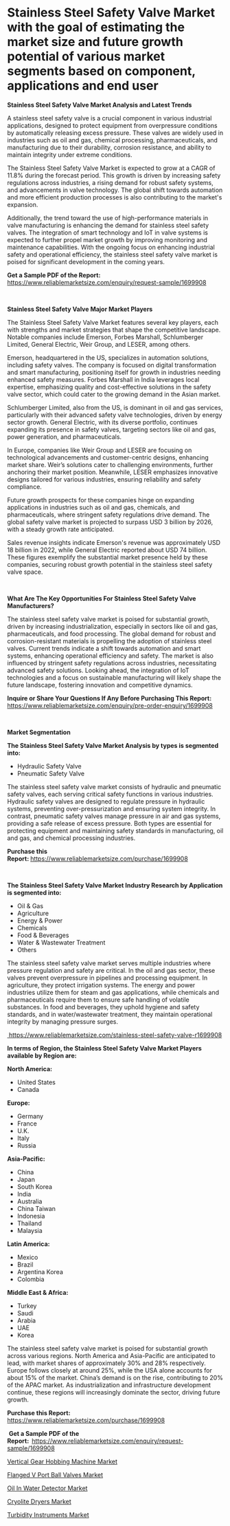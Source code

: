 <p><h1>Stainless Steel Safety Valve Market with the goal of estimating the market size and future growth potential of various market segments based on component, applications and end user</h1></p><p><strong>Stainless Steel Safety Valve Market Analysis and Latest Trends</strong></p>
<p><p>A stainless steel safety valve is a crucial component in various industrial applications, designed to protect equipment from overpressure conditions by automatically releasing excess pressure. These valves are widely used in industries such as oil and gas, chemical processing, pharmaceuticals, and manufacturing due to their durability, corrosion resistance, and ability to maintain integrity under extreme conditions.</p><p>The Stainless Steel Safety Valve Market is expected to grow at a CAGR of 11.8% during the forecast period. This growth is driven by increasing safety regulations across industries, a rising demand for robust safety systems, and advancements in valve technology. The global shift towards automation and more efficient production processes is also contributing to the market's expansion.</p><p>Additionally, the trend toward the use of high-performance materials in valve manufacturing is enhancing the demand for stainless steel safety valves. The integration of smart technology and IoT in valve systems is expected to further propel market growth by improving monitoring and maintenance capabilities. With the ongoing focus on enhancing industrial safety and operational efficiency, the stainless steel safety valve market is poised for significant development in the coming years.</p></p>
<p><strong>Get a Sample PDF of the Report:&nbsp;</strong> <a href="https://www.reliablemarketsize.com/enquiry/request-sample/1699908?utm_campaign=2034&utm_medium=2&utm_source=Github&utm_content=ia&utm_term=27032025&utm_id=stainless-steel-safety-valve">https://www.reliablemarketsize.com/enquiry/request-sample/1699908</a></p>
<p>&nbsp;</p>
<p><strong>Stainless Steel Safety Valve Major Market Players</strong></p>
<p><p>The Stainless Steel Safety Valve Market features several key players, each with strengths and market strategies that shape the competitive landscape. Notable companies include Emerson, Forbes Marshall, Schlumberger Limited, General Electric, Weir Group, and LESER, among others.</p><p>Emerson, headquartered in the US, specializes in automation solutions, including safety valves. The company is focused on digital transformation and smart manufacturing, positioning itself for growth in industries needing enhanced safety measures. Forbes Marshall in India leverages local expertise, emphasizing quality and cost-effective solutions in the safety valve sector, which could cater to the growing demand in the Asian market.</p><p>Schlumberger Limited, also from the US, is dominant in oil and gas services, particularly with their advanced safety valve technologies, driven by energy sector growth. General Electric, with its diverse portfolio, continues expanding its presence in safety valves, targeting sectors like oil and gas, power generation, and pharmaceuticals.</p><p>In Europe, companies like Weir Group and LESER are focusing on technological advancements and customer-centric designs, enhancing market share. Weir’s solutions cater to challenging environments, further anchoring their market position. Meanwhile, LESER emphasizes innovative designs tailored for various industries, ensuring reliability and safety compliance.</p><p>Future growth prospects for these companies hinge on expanding applications in industries such as oil and gas, chemicals, and pharmaceuticals, where stringent safety regulations drive demand. The global safety valve market is projected to surpass USD 3 billion by 2026, with a steady growth rate anticipated.</p><p>Sales revenue insights indicate Emerson's revenue was approximately USD 18 billion in 2022, while General Electric reported about USD 74 billion. These figures exemplify the substantial market presence held by these companies, securing robust growth potential in the stainless steel safety valve space.</p></p>
<p>&nbsp;</p>
<p><strong>What Are The Key Opportunities For Stainless Steel Safety Valve Manufacturers?</strong></p>
<p><p>The stainless steel safety valve market is poised for substantial growth, driven by increasing industrialization, especially in sectors like oil and gas, pharmaceuticals, and food processing. The global demand for robust and corrosion-resistant materials is propelling the adoption of stainless steel valves. Current trends indicate a shift towards automation and smart systems, enhancing operational efficiency and safety. The market is also influenced by stringent safety regulations across industries, necessitating advanced safety solutions. Looking ahead, the integration of IoT technologies and a focus on sustainable manufacturing will likely shape the future landscape, fostering innovation and competitive dynamics.</p></p>
<p><strong>Inquire or Share Your Questions If Any Before Purchasing This Report:</strong> <a href="https://www.reliablemarketsize.com/enquiry/pre-order-enquiry/1699908?utm_campaign=2034&utm_medium=2&utm_source=Github&utm_content=ia&utm_term=27032025&utm_id=stainless-steel-safety-valve">https://www.reliablemarketsize.com/enquiry/pre-order-enquiry/1699908</a></p>
<p>&nbsp;</p>
<p><strong>Market Segmentation</strong></p>
<p><strong>The Stainless Steel Safety Valve Market Analysis by types is segmented into:</strong></p>
<p><ul><li>Hydraulic Safety Valve</li><li>Pneumatic Safety Valve</li></ul></p>
<p><p>The stainless steel safety valve market consists of hydraulic and pneumatic safety valves, each serving critical safety functions in various industries. Hydraulic safety valves are designed to regulate pressure in hydraulic systems, preventing over-pressurization and ensuring system integrity. In contrast, pneumatic safety valves manage pressure in air and gas systems, providing a safe release of excess pressure. Both types are essential for protecting equipment and maintaining safety standards in manufacturing, oil and gas, and chemical processing industries.</p></p>
<p><strong>Purchase this Report:&nbsp;</strong><a href="https://www.reliablemarketsize.com/purchase/1699908?utm_campaign=2034&utm_medium=2&utm_source=Github&utm_content=ia&utm_term=27032025&utm_id=stainless-steel-safety-valve">https://www.reliablemarketsize.com/purchase/1699908</a></p>
<p>&nbsp;</p>
<p><strong>The Stainless Steel Safety Valve Market Industry Research by Application is segmented into:</strong></p>
<p><ul><li>Oil & Gas</li><li>Agriculture</li><li>Energy & Power</li><li>Chemicals</li><li>Food & Beverages</li><li>Water & Wastewater Treatment</li><li>Others</li></ul></p>
<p><p>The stainless steel safety valve market serves multiple industries where pressure regulation and safety are critical. In the oil and gas sector, these valves prevent overpressure in pipelines and processing equipment. In agriculture, they protect irrigation systems. The energy and power industries utilize them for steam and gas applications, while chemicals and pharmaceuticals require them to ensure safe handling of volatile substances. In food and beverages, they uphold hygiene and safety standards, and in water/wastewater treatment, they maintain operational integrity by managing pressure surges.</p></p>
<p><a href="https://www.reliablemarketsize.com/stainless-steel-safety-valve-r1699908?utm_campaign=2034&utm_medium=2&utm_source=Github&utm_content=ia&utm_term=27032025&utm_id=stainless-steel-safety-valve">&nbsp;https://www.reliablemarketsize.com/stainless-steel-safety-valve-r1699908</a></p>
<p><strong>In terms of Region, the Stainless Steel Safety Valve Market Players available by Region are:</strong></p>
<p>
    <p> <strong> North America: </strong>
        <ul>
            <li>United States</li>
            <li>Canada</li>
        </ul>
        </p> 
    <p> <strong> Europe: </strong>
        <ul>
            <li>Germany</li>
            <li>France</li>
            <li>U.K.</li>
            <li>Italy</li>
            <li>Russia</li>
        </ul>
        </p> 
    <p> <strong> Asia-Pacific: </strong>
        <ul>
            <li>China</li>
            <li>Japan</li>
            <li>South Korea</li>
            <li>India</li>
            <li>Australia</li>
            <li>China Taiwan</li>
            <li>Indonesia</li>
            <li>Thailand</li>
            <li>Malaysia</li>
        </ul>
        </p> 
    <p> <strong> Latin America: </strong>
        <ul>
            <li>Mexico</li>
            <li>Brazil</li>
            <li>Argentina Korea</li>
            <li>Colombia</li>
        </ul>
        </p> 
    <p> <strong> Middle East & Africa: </strong>
        <ul>
            <li>Turkey</li>
            <li>Saudi</li>
            <li>Arabia</li>
            <li>UAE</li>
            <li>Korea</li>
        </ul>
    </p>
    </p>
<p><p>The stainless steel safety valve market is poised for substantial growth across various regions. North America and Asia-Pacific are anticipated to lead, with market shares of approximately 30% and 28% respectively. Europe follows closely at around 25%, while the USA alone accounts for about 15% of the market. China’s demand is on the rise, contributing to 20% of the APAC market. As industrialization and infrastructure development continue, these regions will increasingly dominate the sector, driving future growth.</p></p>
<p><strong>Purchase this Report: </strong><a href="https://www.reliablemarketsize.com/purchase/1699908?utm_campaign=2034&utm_medium=2&utm_source=Github&utm_content=ia&utm_term=27032025&utm_id=stainless-steel-safety-valve">https://www.reliablemarketsize.com/purchase/1699908</a></p>
<p>&nbsp;<strong>Get a Sample PDF of the Report:&nbsp;&nbsp;</strong><a href="https://www.reliablemarketsize.com/enquiry/request-sample/1699908?utm_campaign=2034&utm_medium=2&utm_source=Github&utm_content=ia&utm_term=27032025&utm_id=stainless-steel-safety-valve">https://www.reliablemarketsize.com/enquiry/request-sample/1699908</a></p>
<p><strong></strong></p>
<p><p><a href="https://www.linkedin.com/pulse/vertical-gear-hobbing-machine-market-research-report-industry-q6g8e?utm_campaign=2034&utm_medium=2&utm_source=Github&utm_content=ia&utm_term=27032025&utm_id=stainless-steel-safety-valve">Vertical Gear Hobbing Machine Market</a></p><p><a href="https://github.com/yosenadhler/Market-Research-Report-List-1/blob/main/flanged-v-port-ball-valves-market.md?utm_campaign=2034&utm_medium=2&utm_source=Github&utm_content=ia&utm_term=27032025&utm_id=stainless-steel-safety-valve">Flanged V Port Ball Valves Market</a></p><p><a href="https://www.linkedin.com/pulse/65-cagr-forecast-oil-water-detector-industry-from-2025-2032-8geme?utm_campaign=2034&utm_medium=2&utm_source=Github&utm_content=ia&utm_term=27032025&utm_id=stainless-steel-safety-valve">Oil In Water Detector Market</a></p><p><a href="https://github.com/artussavasrv/Market-Research-Report-List-1/blob/main/cryolite-dryers-market.md?utm_campaign=2034&utm_medium=2&utm_source=Github&utm_content=ia&utm_term=27032025&utm_id=stainless-steel-safety-valve">Cryolite Dryers Market</a></p><p><a href="https://www.linkedin.com/pulse/comprehensive-turbidity-instruments-market-report-g8gde?utm_campaign=2034&utm_medium=2&utm_source=Github&utm_content=ia&utm_term=27032025&utm_id=stainless-steel-safety-valve">Turbidity Instruments Market</a></p></p>
